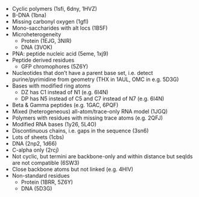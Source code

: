 * Cyclic polymers (1sfi, 6dny, 1HVZ)
* B-DNA (1bna)
* Missing carbonyl oxygen (1gfl)
* Mono-saccharides with alt locs (1B5F)
* Microheterogeneity
    * Protein (1EJG, 3NIR)
    * DNA (3VOK)
* PNA: peptide nucleic acid (5eme, 1xj9)
* Peptide derived residues
    * GFP chromophores (5Z6Y)
* Nucleotides that don’t have a parent base set, i.e. detect purine/pyrimidine from geometry (THX in 1AUL, OMC in e.g. 5D3G)
* Bases with modified ring atoms
    * DZ has C1 instead of N1 (e.g. 6I4N)
    * DP has N5 instead of C5 and C7 instead of N7 (e.g. 6I4N)
* Beta & Gamma peptides (e.g. 1GAC, 6PQF)
* Mixed (heterogeneous) all-atom/trace-only RNA model (1JGQ)
* Polymers with residues with missing trace atoms (e.g. 2QFJ)
* Modified RNA bases (1y26, 5L4O)
* Discontinuous chains, i.e. gaps in the sequence (3sn6)
* Lots of sheets (1cbs)
* DNA (2np2, 1d66)
* C-alpha only (2rcj)
* Not cyclic, but termini are backbone-only and within distance but seqIds are not compatible (6SW3)
* Close backbone atoms but not linked (e.g. 4HIV)
* Non-standard residues
    * Protein (1BRR, 5Z6Y)
    * DNA (5D3G)
